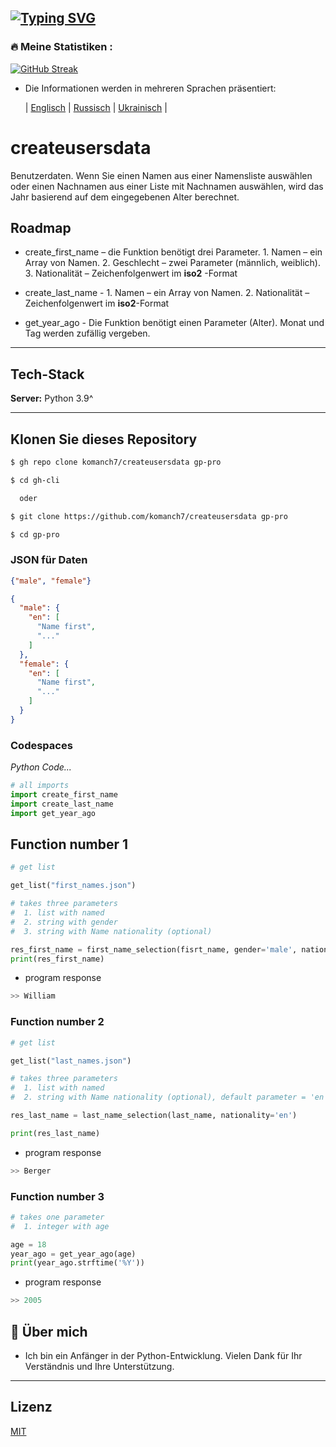 [![Typing SVG](https://readme-typing-svg.herokuapp.com?color=%2336BCF7&lines=BENUTZER+DATEN+ERSTELLEN)](https://github.com/komanch7/createusersdata)
---

### 🔥 Meine Statistiken :
[![GitHub Streak](https://github-readme-streak-stats.herokuapp.com/?user=komanch7&theme=dark&background=0d1117)](https://github.com/komanch7/createusersdata/pulse)

- Die Informationen werden in mehreren Sprachen präsentiert:
    
    | [Englisch](https://github.com/komanch7/createusersdata/blob/main/README.md) |
    [Russisch](https://github.com/komanch7/createusersdata/blob/main/docs/README_RU.md) |
    [Ukrainisch](https://github.com/komanch7/createusersdata/blob/main/docs/README_UA.md) |

# createusersdata
Benutzerdaten. Wenn Sie einen Namen aus einer Namensliste auswählen oder einen Nachnamen aus einer Liste mit Nachnamen auswählen, wird das Jahr basierend auf dem eingegebenen Alter berechnet.

## Roadmap
- create_first_name – die Funktion benötigt drei Parameter. 1. Namen – ein Array von Namen. 2. Geschlecht – zwei Parameter (männlich, weiblich). 3. Nationalität – Zeichenfolgenwert im __iso2__ -Format

- create_last_name - 1. Namen – ein Array von Namen. 2. Nationalität – Zeichenfolgenwert im __iso2__-Format

- get_year_ago - Die Funktion benötigt einen Parameter (Alter). Monat und Tag werden zufällig vergeben.

---
## Tech-Stack

**Server:** Python 3.9^

---

## Klonen Sie dieses Repository

```sh
$ gh repo clone komanch7/createusersdata gp-pro

$ cd gh-cli

  oder

$ git clone https://github.com/komanch7/createusersdata gp-pro

$ cd gp-pro
```



### JSON für Daten
```json
{"male", "female"}
```
```json
{
  "male": {
    "en": [
      "Name first",
      "..."
    ]
  },
  "female": {
    "en": [
      "Name first",
      "..."
    ]
  }
}
```

### Codespaces
_Python Code..._
```python
# all imports
import create_first_name
import create_last_name
import get_year_ago
```
## Function number 1
```python
# get list

get_list("first_names.json")

# takes three parameters
#  1. list with named
#  2. string with gender
#  3. string with Name nationality (optional)

res_first_name = first_name_selection(fisrt_name, gender='male', nationality='us')
print(res_first_name)
```
- program response
```python
>> William
```
### Function number 2
```python
# get list

get_list("last_names.json")

# takes three parameters
#  1. list with named
#  2. string with Name nationality (optional), default parameter = 'en'

res_last_name = last_name_selection(last_name, nationality='en')

print(res_last_name)
```
- program response
```python
>> Berger
```
### Function number 3
```python
# takes one parameter
#  1. integer with age

age = 18
year_ago = get_year_ago(age)
print(year_ago.strftime('%Y'))
```
- program response
```python
>> 2005
```

## 🚀 Über mich
- Ich bin ein Anfänger in der Python-Entwicklung. Vielen Dank für Ihr Verständnis und Ihre Unterstützung.
---

## Lizenz
[MIT](https://github.com/komanch7/createusersdata/LICENSE)